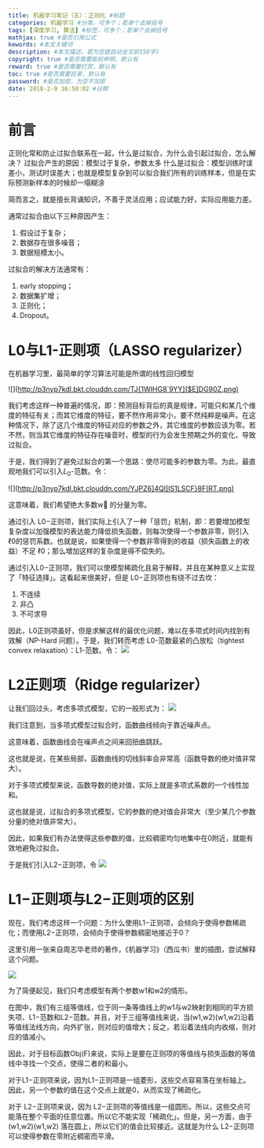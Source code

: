 ```yaml
---
title: 机器学习笔记（五）：正则化 #标题
categories: 机器学习 #分类，可多个；若单个去掉括号
tags: [深度学习, 算法] #标签，可多个；若单个去掉括号
mathjax: true #是否引用公式
kewords: #本文关键词
description: #本文描述，若为空就自动全文前150字)
copyright: true #是否需要版权申明，默认有
reward: true #是否需要打赏，默认有
toc: true #是否需要目录，默认有
password: #是否加密，为空不加密
date: 2018-2-9 16:50:02 #日期
---
```


# 前言
正则化常和防止过拟合联系在一起，什么是过拟合，为什么会引起过拟合，怎么解决？
过拟合产生的原因：模型过于复杂，参数太多
什么是过拟合：模型训练时误差小，测试时误差大；也就是模型复杂到可以拟合我们所有的训练样本，但是在实际预测新样本的时候却一塌糊涂

简而言之，就是擅长背诵知识，不善于灵活应用；应试能力好，实际应用能力差。

通常过拟合由以下三种原因产生：
1. 假设过于复杂；
2. 数据存在很多噪音；
3. 数据规模太小。 

过拟合的解决方法通常有：
1. early stopping；
2.  数据集扩增；
3. 正则化；
4. Dropout。
# L0与L1-正则项（LASSO regularizer）
在机器学习里，最简单的学习算法可能是所谓的线性回归模型

![](http://p3nyp7kdl.bkt.clouddn.com/TJ{1WIHG8`9YY]($E]DG90Z.png)


我们考虑这样一种普遍的情况，即：预测目标背后的真是规律，可能只和某几个维度的特征有关；而其它维度的特征，要不然作用非常小，要不然纯粹是噪声。在这种情况下，除了这几个维度的特征对应的参数之外，其它维度的参数应该为零。若不然，则当其它维度的特征存在噪音时，模型的行为会发生预期之外的变化，导致过拟合。

于是，我们得到了避免过拟合的第一个思路：使尽可能多的参数为零。为此，最直观地我们可以引入$L_0$-范数。令：

![](http://p3nyp7kdl.bkt.clouddn.com/YJPZ6]4QI]IS1LSCF}8F(RT.png)

这意味着，我们希望绝大多数w⃗ 的分量为零。

通过引入 L0−正则项，我们实际上引入了一种「惩罚」机制，即：若要增加模型复杂度以加强模型的表达能力降低损失函数，则每次使得一个参数非零，则引入 ℓ0的惩罚系数。也就是说，如果使得一个参数非零得到的收益（损失函数上的收益）不足 ℓ0；那么增加这样的复杂度是得不偿失的。

通过引入L0−正则项，我们可以使模型稀疏化且易于解释，并且在某种意义上实现了「特征选择」。这看起来很美好，但是 L0−正则项也有绕不过去坎：

   1. 不连续
   2. 非凸
   3. 不可求导

因此，L0正则项虽好，但是求解这样的最优化问题，难以在多项式时间内找到有效解（NP-Hard 问题）。于是，我们转而考虑 L0-范数最紧的凸放松（tightest convex relaxation）：L1-范数。令：
![](http://p3nyp7kdl.bkt.clouddn.com/a.png)





# L2正则项（Ridge regularizer）
让我们回过头，考虑多项式模型，它的一般形式为：
![](http://p3nyp7kdl.bkt.clouddn.com/NHQJX9PCQA21REG`W~IQ`I1.png)

我们注意到，当多项式模型过拟合时，函数曲线倾向于靠近噪声点。

这意味着，函数曲线会在噪声点之间来回扭曲跳跃。

这也就是说，在某些局部，函数曲线的切线斜率会非常高（函数导数的绝对值非常大）。

对于多项式模型来说，函数导数的绝对值，实际上就是多项式系数的一个线性加和。

这也就是说，过拟合的多项式模型，它的参数的绝对值会非常大（至少某几个参数分量的绝对值非常大）。

因此，如果我们有办法使得这些参数的值，比较稠密均匀地集中在0附近，就能有效地避免过拟合。

于是我们引入L2−正则项，令
![](http://p3nyp7kdl.bkt.clouddn.com/WC@2B]NI1I72KSK[~50VM_S.png)

# L1−正则项与L2−正则项的区别
现在，我们考虑这样一个问题：为什么使用L1−正则项，会倾向于使得参数稀疏化；而使用L2−正则项，会倾向于使得参数稠密地接近于0？

这里引用一张来自周志华老师的著作，《机器学习》（西瓜书）里的插图，尝试解释这个问题。

![](http://omu7tit09.bkt.clouddn.com/15008845171281.png)

为了简便起见，我们只考虑模型有两个参数w1和w2的情形。

在图中，我们有三组等值线，位于同一条等值线上的w1与w2映射到相同的平方损失项、L1−范数和L2−范数。并且，对于三组等值线来说，当(w1,w2)(w1,w2)沿着等值线法线方向，向外扩张，则对应的值增大；反之，若沿着法线向内收缩，则对应的值减小。

因此，对于目标函数Obj(F)来说，实际上是要在正则项的等值线与损失函数的等值线中寻找一个交点，使得二者的和最小。

对于L1−正则项来说，因为L1−正则项是一组菱形，这些交点容易落在坐标轴上。因此，另一个参数的值在这个交点上就是0，从而实现了稀疏化。

对于 L2−正则项来说，因为 L2−正则项的等值线是一组圆形。所以，这些交点可能落在整个平面的任意位置。所以它不能实现「稀疏化」。但是，另一方面，由于 (w1,w2)(w1,w2) 落在圆上，所以它们的值会比较接近。这就是为什么 L2−正则项可以使得参数在零附近稠密而平滑。


